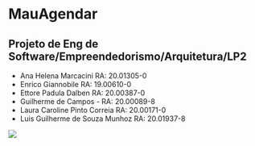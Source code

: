 # MauAgendar

## Projeto de Eng de Software/Empreendedorismo/Arquitetura/LP2

- Ana Helena Marcacini RA: 20.01305-0
- Enrico Giannobile RA: 19.00610-0
- Ettore Padula Dalben RA: 20.00387-0
- Guilherme de Campos - RA: 20.00089-8
- Laura Caroline Pinto Correia RA: 20.00171-0
- Luis Guilherme de Souza Munhoz RA: 20.01937-8

![](https://avatars.githubusercontent.com/u/129552822?s=400&u=48a7f16b037ad21fe054d0aee8e59fb70a155a35&v)